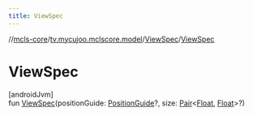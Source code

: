 ```yaml
---
title: ViewSpec
---
```

//[mcls-core](../../../index.html)/[tv.mycujoo.mclscore.model](../index.html)/[ViewSpec](index.html)/[ViewSpec](-view-spec.html)



# ViewSpec



[androidJvm]\
fun [ViewSpec](-view-spec.html)(positionGuide: [PositionGuide](../-position-guide/index.html)?, size: [Pair](https://kotlinlang.org/api/latest/jvm/stdlib/kotlin/-pair/index.html)&lt;[Float](https://kotlinlang.org/api/latest/jvm/stdlib/kotlin/-float/index.html), [Float](https://kotlinlang.org/api/latest/jvm/stdlib/kotlin/-float/index.html)&gt;?)




